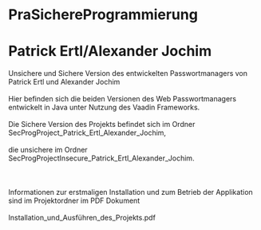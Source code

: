# PraSichereProgrammierung
<h1> Patrick Ertl/Alexander Jochim</h1>
Unsichere und Sichere Version des entwickelten Passwortmanagers von Patrick Ertl und Alexander Jochim<br></br>
Hier befinden sich die beiden Versionen des Web Passwortmanagers entwickelt in Java unter Nutzung des Vaadin Frameworks.<br></br>
Die Sichere Version des Projekts befindet sich im Ordner SecProgProject_Patrick_Ertl_Alexander_Jochim,<br></br>
die unsichere im Ordner SecProgProjectInsecure_Patrick_Ertl_Alexander_Jochim.<br></br>
<br></br>
Informationen zur erstmaligen Installation und zum Betrieb der Applikation sind im Projektordner im PDF Dokument<br></br>
Installation_und_Ausführen_des_Projekts.pdf<br></br>
